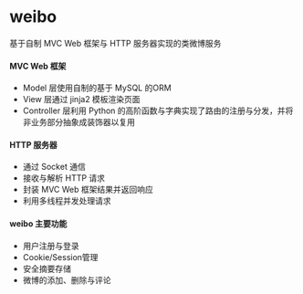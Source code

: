 # weibo
基于自制 MVC Web 框架与 HTTP 服务器实现的类微博服务

#### MVC Web 框架

- Model 层使用自制的基于 MySQL 的ORM
- View 层通过 jinja2 模板渲染页面
- Controller 层利用 Python 的高阶函数与字典实现了路由的注册与分发，并将非业务部分抽象成装饰器以复用

#### HTTP 服务器

- 通过 Socket 通信
- 接收与解析 HTTP 请求
- 封装 MVC Web 框架结果并返回响应
- 利用多线程并发处理请求

#### weibo 主要功能

- 用户注册与登录
- Cookie/Session管理
- 安全摘要存储
- 微博的添加、删除与评论

